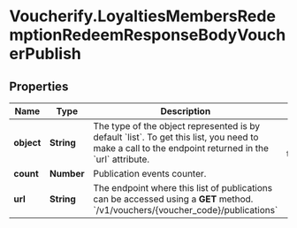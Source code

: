 # Voucherify.LoyaltiesMembersRedemptionRedeemResponseBodyVoucherPublish

## Properties

Name | Type | Description | Notes
------------ | ------------- | ------------- | -------------
**object** | **String** | The type of the object represented is by default &#x60;list&#x60;. To get this list, you need to make a call to the endpoint returned in the &#x60;url&#x60; attribute. | [optional] [default to &#39;list&#39;]
**count** | **Number** | Publication events counter. | [optional] 
**url** | **String** | The endpoint where this list of publications can be accessed using a **GET** method. &#x60;/v1/vouchers/{voucher_code}/publications&#x60; | [optional] 



